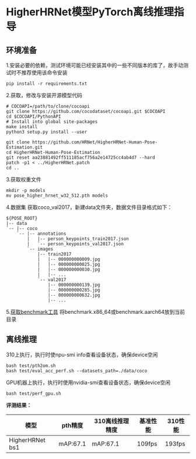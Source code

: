# HigherHRNet模型PyTorch离线推理指导

## 环境准备

1.安装必要的依赖，测试环境可能已经安装其中的一些不同版本的库了，故手动测试时不推荐使用该命令安装

```
pip install -r requirements.txt  
```

2.获取，修改与安装开源模型代码

```
# COCOAPI=/path/to/clone/cocoapi
git clone https://github.com/cocodataset/cocoapi.git $COCOAPI
cd $COCOAPI/PythonAPI
# Install into global site-packages
make install
python3 setup.py install --user

git clone https://github.com/HRNet/HigherHRNet-Human-Pose-Estimation.git
cd HigherHRNet-Human-Pose-Estimation
git reset aa23881492ff511185acf756a2e14725cc4ab4d7 --hard
patch -p1 < ../HigherHRNet.patch
cd ..
```

3.获取权重文件

```
mkdir -p models
mv pose_higher_hrnet_w32_512.pth models
```

4.数据集 获取coco_val2017，新建data文件夹，数据文件目录格式如下：

```
${POSE_ROOT}
|-- data
`-- |-- coco
    `-- |-- annotations
        |   |-- person_keypoints_train2017.json
        |   `-- person_keypoints_val2017.json
        `-- images
            |-- train2017
            |   |-- 000000000009.jpg
            |   |-- 000000000025.jpg
            |   |-- 000000000030.jpg
            |   |-- ... 
            `-- val2017
                |-- 000000000139.jpg
                |-- 000000000285.jpg
                |-- 000000000632.jpg
                |-- ... 
```

5.[获取benchmark工具](https://gitee.com/ascend/cann-benchmark/tree/master/infer)
将benchmark.x86_64或benchmark.aarch64放到当前目录

## 离线推理

310上执行，执行时使npu-smi info查看设备状态，确保device空闲

```
bash test/pth2om.sh
bash test/eval_acc_perf.sh --datasets_path=./data/coco
```

GPU机器上执行，执行时使用nvidia-smi查看设备状态，确保device空闲

```
bash test/perf_gpu.sh
```

**评测结果：**

| 模型            | pth精度  | 310离线推理精度 | 基准性能 | 310性能 |
| --------------- | -------- | --------------- | -------- | ------- |
| HigherHRNet bs1 | mAP:67.1 | mAP:67.1        | 109fps   | 193fps  |

